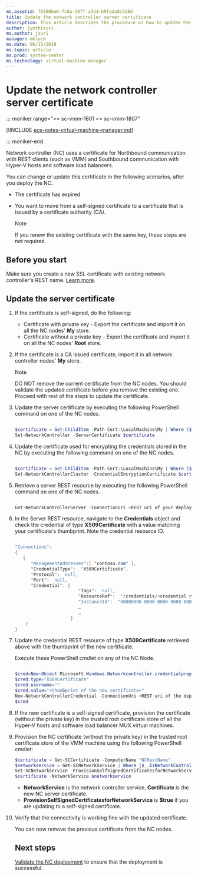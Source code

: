 ```yaml
---
ms.assetid: f6500be6-7c8a-46ff-a3d4-b9fada8c5d8d
title: Update the network controller server certificate
description: This article describes the procedure on how to update the network controller's server certificate.
author: jyothisuri
ms.author: jsuri
manager: mkluck
ms.date: 06/15/2018
ms.topic: article
ms.prod: system-center
ms.technology: virtual-machine-manager
---
```



# Update the network controller server certificate

::: moniker range=">= sc-vmm-1801 <= sc-vmm-1807"

[!INCLUDE [eos-notes-virtual-machine-manager.md](../includes/eos-notes-virtual-machine-manager.md)]

::: moniker-end

  Network controller (NC) uses a certificate for Northbound communication with REST clients (such as VMM) and Southbound communication with Hyper-V hosts and software load balancers.

  You can change or update this certificate in the following scenarios, after you deploy the NC.

- The certificate has expired
- You want to move from a self-signed certificate to a certificate that is issued by a certificate authority (CA).

  > [!NOTE]
  > If you renew the existing certificate with the same key, these steps are not required.

## Before you start

 Make sure you create a new SSL certificate with existing network controller's REST name. [Learn more](sdn-controller.md#set-up-the-security-certificates).

## Update the server certificate

1. If the certificate is self-signed, do the following:

   - Certificate with private key - Export the certificate and import it on  all the NC nodes' **My** store.
   - Certificate without a private key - Export the certificate and import it on all the NC nodes' **Root** store.

2. If the certificate is a CA issued certificate, import it in all network controller nodes' **My** store.

   > [!NOTE]
   > DO NOT remove the current certificate from the NC nodes. You should validate the updated certificate before you remove the existing one. Proceed with rest of the steps to update the certificate.

3. Update the server certificate by executing the following PowerShell command on one of the NC nodes.

   ```powershell

   $certificate = Get-ChildItem -Path Cert:\LocalMachine\My | Where {$_.Thumbprint -eq “Thumbprint of new certificate”}
   Set-NetworkController -ServerCertificate $certificate
   ```

4. Update the certificate used for encrypting the credentials stored in the NC by executing the following command on one of the NC nodes.

   ```powershell

   $certificate = Get-ChildItem -Path Cert:\LocalMachine\My | Where {$_.Thumbprint -eq “Thumbprint of new certificate”}
   Set-NetworkControllerCluster -CredentialEncryptionCertificate $certificate
   ```

5. Retrieve a server REST resource by executing the following PowerShell command on one of the NC nodes.

   ```powershell

   Get-NetworkControllerServer -ConnectionUri <REST uri of your deployment>
   ```

6. In the Server REST resource, navigate to the **Credentials** object and check the credential of type **X509Certificate** with a value matching your certificate's thumbprint. Note the credential resource ID.

   ```powershell

   "Connections":
   {
      {
         "ManagementAddresses":[ “contoso.com" ],                  
         "CredentialType":  "X509Certificate",
         "Protocol":  null,
         "Port":  null,
         "Credential": {
                           "Tags":  null,
                           "ResourceRef":  "/credentials/<credential resource Id>,
                           "InstanceId":  "00000000-0000-0000-0000-000000000000",
                           …
                           …
                        }
       }   
   }
   ```

7. Update the credential REST resource of type **X509Certificate** retrieved above with the thumbprint of the new certificate.

   Execute these PowerShell cmdlet on any of the NC Node.

   ```powershell

   $cred=New-Object Microsoft.Windows.Networkcontroller.credentialproperties
   $cred.type="X509Certificate"
   $cred.username=""
   $cred.value="<thumbprint of the new certificate>"
   New-NetworkControllerCredential -ConnectionUri <REST uri of the deployment> -ResourceId <credential resource Id> -Properties
   $cred
   ```
8. If the new certificate is a self-signed certificate, provision the certificate (without the private key) in the trusted root certificate store of all the Hyper-V hosts and software load balancer MUX virtual machines.

9. Provision the NC certificate (without the private key) in the trusted root certificate store of the VMM machine using the following PowerShell cmdlet:

   ```powershell
   $certificate = Get-SCCertificate -ComputerName "NCRestName"
   $networkservice = Get-SCNetworkService | Where {$_.IsNetworkController -eq $true}
   Set-SCNetworkService -ProvisionSelfSignedCertificatesforNetworkService $true -Certificate
   $certificate -NetworkService $networkservice
   ```
   - **NetworkService** is the network controller service, **Certificate** is the new NC server certificate.
   - **ProvisionSelfSignedCertificatesforNetworkService** is **$true** if you are updating to a self-signed certificate.

10. Verify  that the connectivity is working fine with the updated certificate.

    You can now remove the previous certificate from the NC nodes.

    ## Next steps
    [Validate the NC deployment](sdn-controller.md#validate-the-deployment) to ensure that the deployment is successful.
